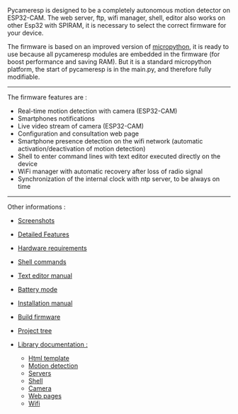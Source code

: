Pycameresp is designed to be a completely autonomous motion detector on ESP32-CAM. The web server, ftp, wifi manager, shell, editor also works on other Esp32 with SPIRAM, it is necessary to select the correct firmware for your device.

The firmware is based on an improved version of [micropython](http://micropython.org), it is ready to use because all pycameresp modules are embedded in the firmware (for boost performance and saving RAM).
But it is a standard micropython platform, the start of pycameresp is in the main.py, and therefore fully modifiable.

----

The firmware features are :
- Real-time motion detection with camera (ESP32-CAM)
- Smartphones notifications
- Live video stream of camera (ESP32-CAM)
- Configuration and consultation web page
- Smartphone presence detection on the wifi network (automatic activation/deactivation of motion detection)
- Shell to enter command lines with text editor executed directly on the device
- WiFi manager with automatic recovery after loss of radio signal
- Synchronization of the internal clock with ntp server, to be always on time

---
Other informations :
- [Screenshots](doc/SCREENSHOTS.md)
- [Detailed Features](doc/FEATURES.md)
- [Hardware requirements](doc/REQUIREMENTS.md)
- [Shell commands](doc/SHELL.md)
- [Text editor manual](doc/EDITOR.md)
- [Battery mode](doc/BATTERY.md)
- [Installation manual](doc/CAMFLASHER.md)
- [Build firmware](doc/FIRMWARE.md)
- [Project tree](doc/DIRECTORIES.md)


- [Library documentation : ](https://htmlpreview.github.io/?https://raw.githubusercontent.com/remibert/pycameresp/main/doc/lib/index.html)
	- [Html template](https://htmlpreview.github.io/?https://raw.githubusercontent.com/remibert/pycameresp/main/doc/lib/htmltemplate/index.html)
	- [Motion detection](https://htmlpreview.github.io/?https://raw.githubusercontent.com/remibert/pycameresp/main/doc/lib/motion/index.html)
	- [Servers](https://htmlpreview.github.io/?https://raw.githubusercontent.com/remibert/pycameresp/main/doc/lib/server/index.html) 
	- [Shell](https://htmlpreview.github.io/?https://raw.githubusercontent.com/remibert/pycameresp/main/doc/lib/shell/index.html)
	- [Camera](https://htmlpreview.github.io/?https://raw.githubusercontent.com/remibert/pycameresp/main/doc/lib/video/index.html)
	- [Web pages](https://htmlpreview.github.io/?https://raw.githubusercontent.com/remibert/pycameresp/main/doc/lib/webpage/index.html)
	- [Wifi](https://htmlpreview.github.io/?https://raw.githubusercontent.com/remibert/pycameresp/main/doc/lib/wifi/index.html)
